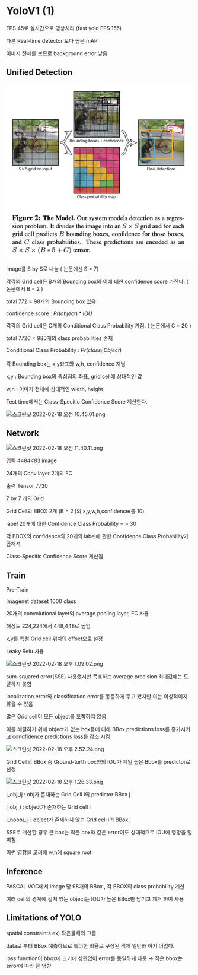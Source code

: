 # YoloV1 (1)

FPS 45로 실시간으로 영상처리 (fast yolo FPS 155)

다른 Real-time detector 보다 높은 mAP 

이미지 전체를 보므로 background error 낮음

## Unified Detection

![a](/assets/img/aaa.png)

image를 S by S로 나눔 ( 논문에선 S = 7)

각각의 Grid cell은 B개의 Bounding box와 이에 대한 confidence score 가진다. ( 논문에서 B = 2 ) 

total 7*7*2 = 98개의 Bounding box 있음

confidence score : $Pr( object)*IOU$

각각의 Grid cell은 C개의 Conditional Class Probability 가짐. ( 논문에서 C = 20 )

total 7*7*20 = 980개의 class probabilities 존재

Conditional Class Probability : $Pr(class_i|Object)$

각 Bounding box는 x,y좌표와 w,h, confidence 지님

x,y :  Bounding box의 중심점의 좌표, grid cell에 상대적인 값

w,h : 이미지 전체에 상대적인 width, height

Test time에서는 Class-Specitic Confidence Score 계산한다.  

![스크린샷 2022-02-18 오전 10.45.01.png](YoloV1%20(1)%20c712404253674edab53772e461b357c0/%E1%84%89%E1%85%B3%E1%84%8F%E1%85%B3%E1%84%85%E1%85%B5%E1%86%AB%E1%84%89%E1%85%A3%E1%86%BA_2022-02-18_%E1%84%8B%E1%85%A9%E1%84%8C%E1%85%A5%E1%86%AB_10.45.01.png)

## Network

![스크린샷 2022-02-18 오전 11.40.11.png](YoloV1%20(1)%20c712404253674edab53772e461b357c0/%E1%84%89%E1%85%B3%E1%84%8F%E1%85%B3%E1%84%85%E1%85%B5%E1%86%AB%E1%84%89%E1%85%A3%E1%86%BA_2022-02-18_%E1%84%8B%E1%85%A9%E1%84%8C%E1%85%A5%E1%86%AB_11.40.11.png)

입력 448*448*3 image

24개의 Conv layer 2개의 FC

출력 Tensor 7*7*30

7 by 7 개의 Grid

Grid Cell의 BBOX 2개 (B = 2 )의 x,y,w,h,confidence(총 10)

label 20개에 대한 Confidence Class Probability = > 30

각 BBOX의 confidence와 20개의 label에 관한 Confidence Class Probability가 곱해져 

Class-Specitic Confidence Score 계산됨

## Train

Pre-Train

Imagenet dataset 1000 class

20개의 convolutional layer와 average pooling layer, FC 사용

해상도 224,224에서 448,448로 높임

x,y를 특정 Grid cell 위치의 offset으로 설정

Leaky Relu 사용

![스크린샷 2022-02-18 오후 1.09.02.png](YoloV1%20(1)%20c712404253674edab53772e461b357c0/%E1%84%89%E1%85%B3%E1%84%8F%E1%85%B3%E1%84%85%E1%85%B5%E1%86%AB%E1%84%89%E1%85%A3%E1%86%BA_2022-02-18_%E1%84%8B%E1%85%A9%E1%84%92%E1%85%AE_1.09.02.png)

sum-squared error(SSE) 사용했지만 목표하는 average precision 최대값에는 도달하지 못함

localization error와 classification error를 동등하게 두고 봤지만 이는 이상적이지 않을 수 있음

많은 Grid cell이 모든 object를 포함하지 않음

이를 해결하기 위해 object가 없는 box들에 대해 BBox predictions loss를 증가시키고 condfidence predictions loss를 감소 시킴 

![스크린샷 2022-02-18 오후 2.52.24.png](YoloV1%20(1)%20c712404253674edab53772e461b357c0/%E1%84%89%E1%85%B3%E1%84%8F%E1%85%B3%E1%84%85%E1%85%B5%E1%86%AB%E1%84%89%E1%85%A3%E1%86%BA_2022-02-18_%E1%84%8B%E1%85%A9%E1%84%92%E1%85%AE_2.52.24.png)

Grid Cell의 BBox 중 Ground-turth box와의 IOU가 제일 높은 Bbox를 predictor로 선정

![스크린샷 2022-02-18 오후 1.26.33.png](YoloV1%20(1)%20c712404253674edab53772e461b357c0/%E1%84%89%E1%85%B3%E1%84%8F%E1%85%B3%E1%84%85%E1%85%B5%E1%86%AB%E1%84%89%E1%85%A3%E1%86%BA_2022-02-18_%E1%84%8B%E1%85%A9%E1%84%92%E1%85%AE_1.26.33.png)

l_obj_ij : obj가 존재하는 Grid Cell i의 predictor BBox j

l_obj_i : object가 존재하는 Grid cell i

l_noobj_ij : object가 존재하지 않는 Grid cell i의 BBox j

SSE로 계산할 경우 큰 box는 작은 box와 같은 error여도 상대적으로 IOU에 영향을  덜 미침 

이런 영향을 고려해 w,h에 square root

## Inference

PASCAL VOC에서 image 당 98개의 BBox , 각 BBOX의  class probability 계산

여러 cell의 경계에 걸쳐 있는 object는 IOU가 높은 BBox만 남기고 제거 하여 사용

## **Limitations of YOLO**

spatial constraints ex) 작은물체의 그룹

data로 부터 BBox 예측하므로 특이한 비율로 구성된 객체 일반화 하기 어렵다.

loss function이 bbox에 크기에 상관없이 error를 동일하게 다룸 → 작은 bbox는 error에 따라 큰 영향